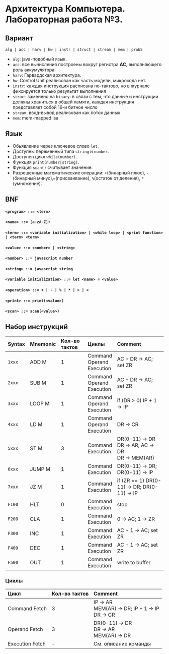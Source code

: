 # Архитектура Компьютера. Лабораторная работа №3.

## Вариант
`alg | acc | harv | hw | instr | struct | stream | mem | prob5`

* `alg`: java-подобный язык.
* `acc`: все вычисления построены вокруг регистра **AC**, выполняющего роль аккумулятора.
* `harv`: Гарвардская архитектура.
* `hw`: Control Unit реализован как часть модели, микрокода нет.
* `instr`: каждая инструкция расписана по-тактово, но в журнале фиксируется только результат выполнения
* `struct` заменено на `binary`: в связи с тем, что данные и инструкции должны храниться в общей памяти, каждая инструкция представляет собой 16-и битное число
* `stream`: ввод-вывод реализован как поток данных
* `mem`: mem-mapped isa

## Язык

* Обьявление через ключевое слово `let`.
* Доступны переменный типа `string` и `number`.
* Доступен цикл `while(number)`.
* Функция `print(number|string)`.
* Функция `scan()` считывает значение.
* Разрешенные математические операции: `+`(бинарный плюс), `-`(бинарный минус),`=`(присваивание), `%`(остаток от деления), `*`(умножение).

## BNF
#### `<program> ::= <term>`
#### `<name> ::= [a-zA-Z]+`
#### `<term> ::= <variable initialization> | <while loop> | <print function> | <term> <term>`
#### `<value> ::= <number> | <string>`
#### `<number> ::= javascript number`
#### `<string> ::= javascript string`
#### `<variable initialization> ::= let <name> = <value>`
#### `<operation> ::= + | - | % | * | > | <`
#### `<print> ::= print(<value>)`
#### `<scan> ::= scan(<value>)`

## Набор инструкций

| Syntax | Mnemonic | Кол-во тактов  | Циклы                                | Comment                                                     |
|:-------|:---------|:---------------|:-------------------------------------|:------------------------------------------------------------|
| `1xxx` | ADD M    | 1              | Command<br/> Operand <br/> Execution | AC + DR -> AC; set ZR                                       |
| `2xxx` | SUB M    | 1              | Command<br/> Operand <br/> Execution | AC + DR -> AC; set ZR                                       |
| `3xxx` | LOOP M   | 1              | Command<br/> Operand <br/> Execution | if (DR > 0) IP + 1 -> IP                                    |
| `4xxx` | LD M     | 1              | Command<br/> Operand <br/> Execution | DR -> CR                                                    |
| `5xxx` | ST M     | 3              | Command<br/> Execution               | DR(0-11) -> DR <br/> DR -> AR; AC -> DR <br/> DR -> MEM(AR) |
| `6xxx` | JUMP M   | 1              | Command<br/> Execution               | DR(0-11) -> DR; DR(0-11) -> IP                              |
| `7xxx` | JZ M     | 1              | Command<br/> Execution               | if (ZR == 1) DR(0-11) -> DR; DR(0-11) -> IP                 |
| `F100` | HLT      | 0              | Command<br/> Execution               | stop                                                        |
| `F200` | CLA      | 1              | Command<br/> Execution               | 0 -> AC; 1 -> ZR                                            |
| `F300` | INC      | 1              | Command<br/> Execution               | AC + 1 -> AC; set ZR                                        |
| `F400` | DEC      | 1              | Command<br/> Execution               | AC - 1 -> AC; set ZR                                        | 
| `F500` | OUT      | 1              | Command<br/> Execution               | write to buffer                                             |

### Циклы

| Цикл            | Кол-во тактов | Comment                                                   | 
|:----------------|:--------------|:----------------------------------------------------------|
| Command Fetch   | 3             | IP -> AR <br/> MEM(AR) -> DR; IP + 1 -> IP <br/> DR -> CR | 
| Operand Fetch   | 3             | DR(0-11) -> DR <br/> DR -> AR <br/> MEM(AR) -> DR         | 
| Execution Fetch | -             | См. описание команды                                      |
